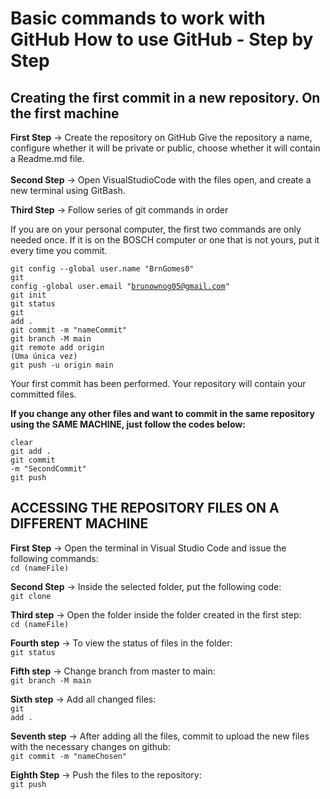 # Basic commands to work with GitHub How to use GitHub - Step by Step

## Creating the first commit in a new repository. On the first machine

<strong>First Step</strong> → Create the repository on GitHub
Give the repository a name, configure whether it will be private or public, choose whether it will contain a Readme.md file.
<br>
<br>
<strong>Second Step</strong> → Open VisualStudioCode with the files open, and create a new terminal using GitBash.

<strong>Third Step</strong> → Follow series of git commands in order

If you are on your personal computer, the first two commands are only needed once. If it is on the BOSCH computer or one that is not yours, put it every time you commit.

<code>git config --global user.name "BrnGomes0"</code>
<br>
<code>git config -global user.email "brunownog05@gmail.com"</code>
<br>
<code>git init</code>
<br>
<code>git status</code>
<br>
<code>git add .</code>
<br>
<code>git commit -m "nameCommit" </code>
<br>
<code>git branch -M main</code>
<br>
<code>git remote add origin <link> (Uma única vez)</code>
<br>
<code>git push -u origin main</code>
<br>

Your first commit has been performed. Your repository will contain your committed files. 

<strong>If you change any other files and want to commit in the same repository using the SAME MACHINE, just follow the codes below:</strong>

<code>clear</code>
<br>
<code>git add .</code>
<br>
<code>git commit -m "SecondCommit"</code>
<br>
<code>git push</code> 
<br>
## ACCESSING THE REPOSITORY FILES ON A DIFFERENT MACHINE

<strong>First Step</strong> → Open the terminal in Visual Studio Code and issue the following commands:
<br>
<code>cd (nameFile)</code>

<strong>Second Step</strong>  → Inside the selected folder, put the following code:
<br>
<code>git clone <LinkRepositoryAlreadyCreated></code>

<strong>Third step</strong> → Open the folder inside the folder created in the first step:
<br>
<code>cd (nameFile)</code>

<strong>Fourth step</strong> → To view the status of files in the folder:
<br>
<code>git status</code>

<strong>Fifth step</strong> → Change branch from master to main:
<br>
<code>git branch -M main</code>

<strong>Sixth step</strong> → Add all changed files:
<br>
<code>git add .</code>

<strong>Seventh step</strong> → After adding all the files, commit to upload the new files with the necessary changes on github:
<br>
<code>git commit -m "nameChosen"</code>

<strong>Eighth Step</strong> → Push the files to the repository:
<br>
<code>git push</code>
